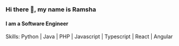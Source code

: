 
### Hi there 👋, my name is Ramsha
#### I am a Software Engineer

Skills: Python | Java | PHP | Javascript | Typescript | React | Angular





